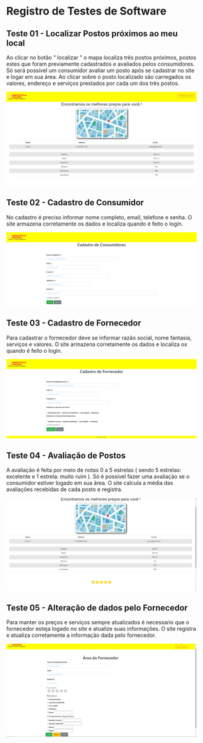 # Registro de Testes de Software

## Teste 01 - Localizar Postos próximos ao meu local

Ao clicar no botão " localizar " o mapa localiza três postos próximos, postos estes que foram previamente cadastrados e avaliados pelos consumidores. Só será possível um consumidor avaliar um posto após se cadastrar no site e logar em sua área.
Ao clicar sobre o posto localizado são carregados os valores, endereço e serviços prestados por cada um dos três postos.

![Teste 1](img/registrodetestepostoslocalizados.png)


## Teste 02 - Cadastro de Consumidor

No cadastro é preciso informar nome completo, email, telefone e senha. O site armazena corretamente os dados e localiza quando é feito o login.

![Teste 2](img/registrodetestecadastroconumidor.png)


## Teste 03 - Cadastro de Fornecedor

Para cadastrar o fornecedor deve se informar razão social, nome fantasia, serviços e valores. O site armazena corretamente os dados e localiza os quando é feito o login.

![Teste 3](img/registrodetestecadastrofornecedor.png)


## Teste 04 - Avaliação de Postos

A avaliação é feita por meio de notas 0 a 5 estrelas ( sendo 5 estrelas: excelente  e 1 estrela: muito ruim ). Só é possivel fazer uma avaliação se o consumidor estiver logado em sua área. O site calcula a média das avaliações recebidas de cada posto e registra.

![Teste 4](img/registrodetesteavaliacaoposto1.png)


## Teste 05 - Alteração de dados pelo Fornecedor

Para manter os preços e serviços sempre atualizados é necessario que o fornecedor esteja logado no site e atualize suas informações. O site registra e atualiza corretamente a informação dada pelo fornecedor.

![Teste 5](img/registrodetestefornecedorlogado.png)















